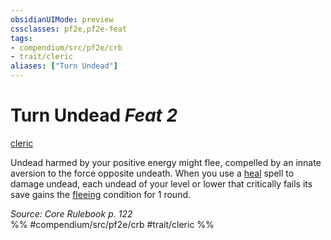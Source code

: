```yaml
---
obsidianUIMode: preview
cssclasses: pf2e,pf2e-feat
tags:
- compendium/src/pf2e/crb
- trait/cleric
aliases: ["Turn Undead"]
---
```

# Turn Undead  *Feat 2*  
[cleric](rules/traits/cleric.md "Cleric Class Trait")  


Undead harmed by your positive energy might flee, compelled by an innate aversion to the force opposite undeath. When you use a [heal](compendium/spells/heal.md) spell to damage undead, each undead of your level or lower that critically fails its save gains the [fleeing](rules/conditions.md#Fleeing) condition for 1 round.

*Source: Core Rulebook p. 122*  
%% #compendium/src/pf2e/crb #trait/cleric %%